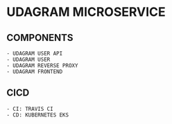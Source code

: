 # UDAGRAM MICROSERVICE

## COMPONENTS
    - UDAGRAM USER API
    - UDAGRAM USER 
    - UDAGRAM REVERSE PROXY
    - UDAGRAM FRONTEND

## CICD
    - CI: TRAVIS CI
    - CD: KUBERNETES EKS